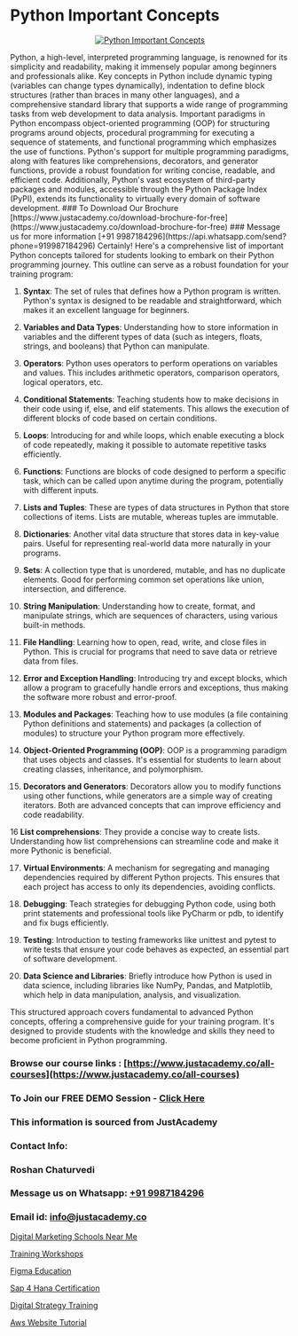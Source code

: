 # Python Important Concepts

<p align="center">
  <a href="https://justacademy.co/course-detail/python-training">
    <img src="https://justacademy.co/storage2/course_image/1709713400_course_image.webp" alt="Python Important Concepts">
  </a>
</p>
Python, a high-level, interpreted programming language, is renowned for its simplicity and readability, making it immensely popular among beginners and professionals alike. Key concepts in Python include dynamic typing (variables can change types dynamically), indentation to define block structures (rather than braces in many other languages), and a comprehensive standard library that supports a wide range of programming tasks from web development to data analysis. Important paradigms in Python encompass object-oriented programming (OOP) for structuring programs around objects, procedural programming for executing a sequence of statements, and functional programming which emphasizes the use of functions. Python's support for multiple programming paradigms, along with features like comprehensions, decorators, and generator functions, provide a robust foundation for writing concise, readable, and efficient code. Additionally, Python's vast ecosystem of third-party packages and modules, accessible through the Python Package Index (PyPI), extends its functionality to virtually every domain of software development.
### To Download Our Brochure [https://www.justacademy.co/download-brochure-for-free](https://www.justacademy.co/download-brochure-for-free)
### Message us for more information [+91 9987184296](https://api.whatsapp.com/send?phone=919987184296)
Certainly! Here's a comprehensive list of important Python concepts tailored for students looking to embark on their Python programming journey. This outline can serve as a robust foundation for your training program:

1) **Syntax**: The set of rules that defines how a Python program is written. Python's syntax is designed to be readable and straightforward, which makes it an excellent language for beginners.

2) **Variables and Data Types**: Understanding how to store information in variables and the different types of data (such as integers, floats, strings, and booleans) that Python can manipulate.

3) **Operators**: Python uses operators to perform operations on variables and values. This includes arithmetic operators, comparison operators, logical operators, etc.

4) **Conditional Statements**: Teaching students how to make decisions in their code using if, else, and elif statements. This allows the execution of different blocks of code based on certain conditions.

5) **Loops**: Introducing for and while loops, which enable executing a block of code repeatedly, making it possible to automate repetitive tasks efficiently.

6) **Functions**: Functions are blocks of code designed to perform a specific task, which can be called upon anytime during the program, potentially with different inputs.

7) **Lists and Tuples**: These are types of data structures in Python that store collections of items. Lists are mutable, whereas tuples are immutable.

8) **Dictionaries**: Another vital data structure that stores data in key-value pairs. Useful for representing real-world data more naturally in your programs.

9) **Sets**: A collection type that is unordered, mutable, and has no duplicate elements. Good for performing common set operations like union, intersection, and difference.

10) **String Manipulation**: Understanding how to create, format, and manipulate strings, which are sequences of characters, using various built-in methods.

11) **File Handling**: Learning how to open, read, write, and close files in Python. This is crucial for programs that need to save data or retrieve data from files.

12) **Error and Exception Handling**: Introducing try and except blocks, which allow a program to gracefully handle errors and exceptions, thus making the software more robust and error-proof.

13) **Modules and Packages**: Teaching how to use modules (a file containing Python definitions and statements) and packages (a collection of modules) to structure your Python program more effectively.

14) **Object-Oriented Programming (OOP)**: OOP is a programming paradigm that uses objects and classes. It's essential for students to learn about creating classes, inheritance, and polymorphism.

15) **Decorators and Generators**: Decorators allow you to modify functions using other functions, while generators are a simple way of creating iterators. Both are advanced concepts that can improve efficiency and code readability.

16 **List comprehensions**: They provide a concise way to create lists. Understanding how list comprehensions can streamline code and make it more Pythonic is beneficial.

17) **Virtual Environments**: A mechanism for segregating and managing dependencies required by different Python projects. This ensures that each project has access to only its dependencies, avoiding conflicts.

18) **Debugging**: Teach strategies for debugging Python code, using both print statements and professional tools like PyCharm or pdb, to identify and fix bugs efficiently.

19) **Testing**: Introduction to testing frameworks like unittest and pytest to write tests that ensure your code behaves as expected, an essential part of software development.

20) **Data Science and Libraries**: Briefly introduce how Python is used in data science, including libraries like NumPy, Pandas, and Matplotlib, which help in data manipulation, analysis, and visualization.

This structured approach covers fundamental to advanced Python concepts, offering a comprehensive guide for your training program. It's designed to provide students with the knowledge and skills they need to become proficient in Python programming.

### Browse our course links : [https://www.justacademy.co/all-courses](https://www.justacademy.co/all-courses) 
### To Join our FREE DEMO Session - [Click Here](https://www.justacademy.co/register-for-course-demo)


### This information is sourced from JustAcademy
### Contact Info:
### Roshan Chaturvedi
### Message us on Whatsapp: [+91 9987184296](https://api.whatsapp.com/send?phone=919987184296)
### Email id: [info@justacademy.co](mailto:info@justacademy.co)
                
[Digital Marketing Schools Near Me](https://www.linkedin.com/pulse/digital-marketing-schools-near-me-justacademy-vinmc?trackingId=APGQoXP78r0kJxApCVwJqA%3D%3D&lipi=urn%3Ali%3Apage%3Ad_flagship3_company_admin%3BWbxQ1A18RaaLg4c2WwaK8w%3D%3D)

[Training Workshops](https://www.linkedin.com/pulse/training-workshops-justacademy-jaipur-bk7ve?trackingId=3Ypm3GpXW3Hgjpi3MxqBpg%3D%3D&lipi=urn%3Ali%3Apage%3Ad_flagship3_company_admin%3B6gVpALX0TnilEAnvQeHuDw%3D%3D)

[Figma Education](https://medium.com/@ranepooja/figma-education-804fe038cf1d)

[Sap 4 Hana Certification](https://medium.com/@ranemanish460/sap-4-hana-certification-cb71d7173fd7)

[Digital Strategy Training](https://justacademyin.github.io/justacademy/digital-strategy-training)

[Aws Website Tutorial](https://justacademyin.github.io/justacademy/aws-website-tutorial)

